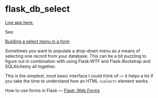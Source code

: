 # flask_db_select

[Live app here.](https://weimergeeks.com/flask_db_select)

See:

[Building a select menu in a form](https://bit.ly/mm-flask-select)

Sometimes you want to populate a drop-down menu as a means of selecting one record from your database. This can be a bit puzzling to figure out in combination with using Flask-WTF and Flask-Bootstrap and SQLAlchemy all together.

This is the simplest, most basic interface I could think of &mdash; it helps a lot if you take the time to understand how an HTML `<select>` element works.

How to use forms in Flask — [Flask: Web Forms](https://python-adv-web-apps.readthedocs.io/en/latest/flask_forms.html) 
